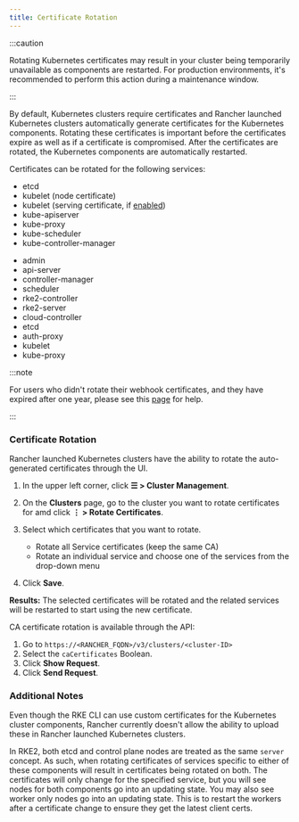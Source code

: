 ```yaml
---
title: Certificate Rotation
---
```


:::caution

Rotating Kubernetes certificates may result in your cluster being temporarily unavailable as components are restarted. For production environments, it's recommended to perform this action during a maintenance window.

:::

By default, Kubernetes clusters require certificates and Rancher launched Kubernetes clusters automatically generate  certificates for the Kubernetes components. Rotating these certificates is important before the certificates expire as well as if a certificate is compromised. After the certificates are rotated, the Kubernetes components are automatically restarted.

Certificates can be rotated for the following services:

<Tabs>
<TabItem value="RKE">

- etcd
- kubelet (node certificate)
- kubelet (serving certificate, if [enabled](https://rancher.com/docs/rke/latest/en/config-options/services/#kubelet-options))
- kube-apiserver
- kube-proxy
- kube-scheduler
- kube-controller-manager

</TabItem>
<TabItem value="RKE2">

- admin
- api-server
- controller-manager
- scheduler
- rke2-controller
- rke2-server
- cloud-controller
- etcd
- auth-proxy
- kubelet
- kube-proxy

</TabItem>
</Tabs>

:::note

For users who didn't rotate their webhook certificates, and they have expired after one year, please see this [page](../../../troubleshooting/other-troubleshooting-tips/expired-webhook-certificate-rotation.md) for help.

:::

### Certificate Rotation

Rancher launched Kubernetes clusters have the ability to rotate the auto-generated certificates through the UI.

1. In the upper left corner, click **☰ > Cluster Management**.
1. On the **Clusters** page, go to the cluster you want to rotate certificates for amd click **⋮ > Rotate Certificates**.
1. Select which certificates that you want to rotate.

   * Rotate all Service certificates (keep the same CA)
   * Rotate an individual service and choose one of the services from the drop-down menu

1. Click **Save**.

**Results:** The selected certificates will be rotated and the related services will be restarted to start using the new certificate.

CA certificate rotation is available through the API:

1. Go to `https://<RANCHER_FQDN>/v3/clusters/<cluster-ID>`
1. Select the `caCertificates` Boolean.
1. Click **Show Request**.
1. Click **Send Request**.

### Additional Notes

<Tabs>
<TabItem value="RKE">

Even though the RKE CLI can use custom certificates for the Kubernetes cluster components, Rancher currently doesn't allow the ability to upload these in Rancher launched Kubernetes clusters.

</TabItem>
<TabItem value="RKE2">

In RKE2, both etcd and control plane nodes are treated as the same `server` concept. As such, when rotating certificates of services specific to either of these components will result in certificates being rotated on both. The certificates will only change for the specified service, but you will see nodes for both components go into an updating state. You may also see worker only nodes go into an updating state. This is to restart the workers after a certificate change to ensure they get the latest client certs.

</TabItem>
</Tabs>
